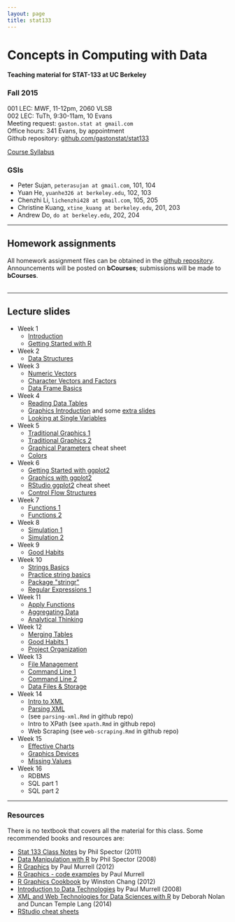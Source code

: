 ```yaml
---
layout: page
title: stat133
---
```


# Concepts in Computing with Data

#### Teaching material for STAT-133 at UC Berkeley


### Fall 2015

001 LEC: MWF, 11-12pm, 2060 VLSB<br>
002 LEC: TuTh, 9:30-11am, 10 Evans<br>
Meeting request: ```gaston.stat at gmail.com```<br>
Office hours: 341 Evans, by appointment<br>
Github repository: [github.com/gastonstat/stat133](https://github.com/gastonstat/stat133)<br>

<a class="graybutton" href="/teaching/stat133/stat133_fall2015_syllabus.pdf" target="_blank">Course Syllabus</a>
<br>

### GSIs

- Peter Sujan, `peterasujan at gmail.com`, 101, 104
- Yuan He, `yuanhe326 at berkeley.edu`, 102, 103
- Chenzhi Li, `lichenzhi428 at gmail.com`, 105, 205
- Christine Kuang, `xtine_kuang at berkeley.edu`, 201, 203
- Andrew Do, `do at berkeley.edu`, 202, 204

<hr class="margin" />

## Homework assignments

All homework assignment files can be obtained in the [github repository](https://github.com/gastonstat/stat133). Announcements will be posted on __bCourses__; submissions will be made to __bCourses__.
<br>
<br>

<hr class="margin" />

## Lecture slides

- Week 1
	- [Introduction](/teaching/stat133/01-introduction.pdf)
	- [Getting Started with R](/teaching/stat133/02-R-basics.pdf)
- Week 2
	- [Data Structures](/teaching/stat133/03-data-structures.pdf)
- Week 3
	- [Numeric Vectors](/teaching/stat133/04-numeric-vectors.pdf)
	- [Character Vectors and Factors](/teaching/stat133/05-char-vectors-factors.pdf)
	- [Data Frame Basics](/teaching/stat133/06-dataframe-basics.pdf)
- Week 4
	- [Reading Data Tables](/teaching/stat133/07-import-data-tables.pdf)
	- [Graphics Introduction](/teaching/stat133/08-graphics-introduction.pdf) and some [extra slides](http://bit.ly/1L0UdlS)
	- [Looking at Single Variables](/teaching/stat133/09-univariate-graphics.pdf)
- Week 5
	- [Traditional Graphics 1](/teaching/stat133/10-base-graphics1.pdf)
	- [Traditional Graphics 2](/teaching/stat133/11-base-graphics2.pdf)
	- [Graphical Parameters](/teaching/stat133/r-graphical-parameters-cheatsheet.pdf) cheat sheet
	- [Colors](/teaching/stat133/12-colors.pdf)
- Week 6
	- [Getting Started with ggplot2](/teaching/stat133/13-ggplot2-part1.pdf)
	- [Graphics with ggplot2](/teaching/stat133/14-ggplot2-part2.pdf)
	- [RStudio ggplot2](https://www.rstudio.com/wp-content/uploads/2015/03/ggplot2-cheatsheet.pdf) cheat sheet
	- [Control Flow Structures](/teaching/stat133/15-control-flow.pdf)
- Week 7
	- [Functions 1](/teaching/stat133/16-functions-part1.pdf)
	- [Functions 2](/teaching/stat133/17-functions-part2.pdf)
- Week 8
	- [Simulation 1](/teaching/stat133/18-simulation-part1.pdf)
	- [Simulation 2](/teaching/stat133/19-simulation-part2.pdf)
- Week 9
	- [Good Habits](/teaching/stat133/20-good-habits.pdf)
- Week 10
	- [Strings Basics](/teaching/stat133/16-strings-basics.pdf)
	- [Practice string basics](/teaching/stat133/lecture-jul-07.Rmd)
	- [Package "stringr"](/teaching/stat133/17-stringr-basics.pdf)
	- [Regular Expressions 1](/teaching/stat133/18-regex1.pdf)
- Week 11
	- [Apply Functions](/teaching/stat133/19-apply-functions.pdf)
	- [Aggregating Data](/teaching/stat133/aggregate-data.Rmd)
	- [Analytical Thinking](http://bit.ly/1I1dNz0)
- Week 12
	- [Merging Tables](/teaching/stat133/20-merging-data.pdf)
	- [Good Habits 1](/teaching/stat133/21-good-habits1.pdf)
	- [Project Organization](/teaching/stat133/23-project-organization.pdf)
- Week 13
	- [File Management](/teaching/stat133/22-file-system.pdf)
	- [Command Line 1](/teaching/stat133/24-command-line1.pdf)
	- [Command Line 2](/teaching/stat133/25-command-line2.pdf)
	- [Data Files & Storage](/teaching/stat133/26-data-storage.pdf)
- Week 14
	- [Intro to XML](/teaching/stat133/27-xml.pdf)
	- [Parsing XML](/teaching/stat133/28-parsing-xml.pdf)
	- (see `parsing-xml.Rmd` in github repo)
	- Intro to XPath (see `xpath.Rmd` in github repo)
	- Web Scraping (see `web-scraping.Rmd` in github repo)
- Week 15
	- [Effective Charts](http://bit.ly/1KMPW71)
	- [Graphics Devices](/teaching/stat133/29-graphics-devices.pdf)
	- [Missing Values](/teaching/stat133/30-missing-values.pdf)
- Week 16
	- RDBMS
	- SQL part 1
	- SQL part 2

<hr class="margin" />

### Resources

There is no textbook that covers all the material for this class. Some recommended books and resources are:

- [Stat 133 Class Notes](http://www.stat.berkeley.edu/~s133/resources.html) by Phil Spector (2011)
- [Data Manipulation with R](http://www.springer.com/us/book/9780387747309) by Phil Spector (2008)
- [R Graphics](http://lux.e-reading.bz/bookreader.php/137370/C486x_C02.pdf) by Paul Murrell (2012)
- [R Graphics - code examples](https://www.stat.auckland.ac.nz/~paul/RGraphics/rgraphics.html) by Paul Murrell
- [R Graphics Cookbook](http://proquest.safaribooksonline.com/9781449363086) by Winston Chang (2012)
- [Introduction to Data Technologies](https://www.stat.auckland.ac.nz/~paul/ItDT/) by Paul Murrell (2008)
- [XML and Web Technologies for Data Sciences with R](http://link.springer.com/book/10.1007%2F978-1-4614-7900-0) by Deborah Nolan and Duncan Temple Lang (2014)
- [RStudio cheat sheets](https://www.rstudio.com/resources/cheatsheets/)
 

